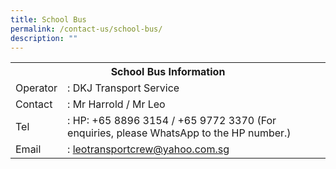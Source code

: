 ```yaml
---
title: School Bus
permalink: /contact-us/school-bus/
description: ""
---
```

<table>
<tbody>
<tr>
<th colspan="2">School Bus Information</th>
</tr>
<tr>
<td>Operator</td>
<td>: DKJ Transport Service</td>
</tr>
<tr>
<td>Contact</td>
<td>: Mr Harrold / Mr Leo</td>
</tr>
<tr>
<td>Tel</td>
<td>: HP: +65 8896 3154 / +65 9772 3370 (For enquiries, please WhatsApp to the HP number.)&nbsp;</td>
</tr>
<tr>
<td>Email</td>
<td>:&nbsp;<a href="mailto:leotransportcrew@yahoo.com.sg">leotransportcrew@yahoo.com.sg</a></td>
</tr>
</tbody>
</table>